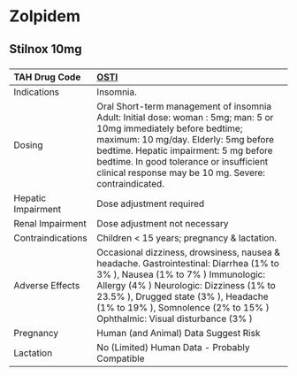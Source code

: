 # Zolpidem

## Stilnox 10mg

##### 

| TAH Drug Code      | [OSTI](https://www.tahsda.org.tw/drugs/hissearch.php?drug_code=OSTI)                                                                                                                                                                                                                                     |
|:-------------------|:---------------------------------------------------------------------------------------------------------------------------------------------------------------------------------------------------------------------------------------------------------------------------------------------------------|
| Indications        | Insomnia.                                                                                                                                                                                                                                                                                                |
| Dosing             | Oral Short-term management of insomnia Adult: Initial dose: woman : 5mg; man: 5 or 10mg immediately before bedtime; maximum: 10 mg/day. Elderly: 5mg before bedtime. Hepatic impairment: 5 mg before bedtime. In good tolerance or insufficient clinical response may be 10 mg. Severe: contraindicated. |
| Hepatic Impairment | Dose adjustment required                                                                                                                                                                                                                                                                                 |
| Renal Impairment   | Dose adjustment not necessary                                                                                                                                                                                                                                                                            |
| Contraindications  | Children < 15 years; pregnancy & lactation.                                                                                                                                                                                                                                                              |
| Adverse Effects    | Occasional dizziness, drowsiness, nausea & headache. Gastrointestinal: Diarrhea (1% to 3% ), Nausea (1% to 7% ) Immunologic: Allergy (4% ) Neurologic: Dizziness (1% to 23.5% ), Drugged state (3% ), Headache (1% to 19% ), Somnolence (2% to 15% ) Ophthalmic: Visual disturbance (3% )                |
| Pregnancy          | Human (and Animal) Data Suggest Risk                                                                                                                                                                                                                                                                     |
| Lactation          | No (Limited) Human Data - Probably Compatible                                                                                                                                                                                                                                                            |

